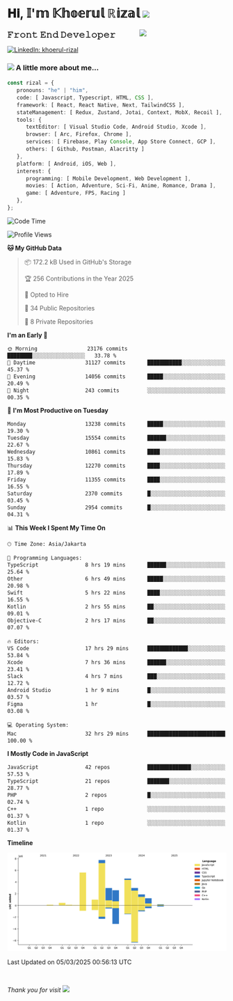 <h1> 𝐇𝐢, 𝕀'𝕞 𝕂𝕙𝕠𝕖𝕣𝕦𝕝 ℝ𝕚𝕫𝕒𝕝 <img src="https://media.giphy.com/media/mGcNjsfWAjY5AEZNw6/giphy.gif" width="50"></h1>
<img align='right' src="https://media.giphy.com/media/v1.Y2lkPTc5MGI3NjExOWI2ajR2NGJubzBsZHFuaHMwajRrcDNsNXJwOG8yb3F0NjhkNXF4OSZlcD12MV9pbnRlcm5hbF9naWZfYnlfaWQmY3Q9cw/fkZukR450RQ1qnGaq9/giphy.gif" width="200">
<strong style="font-size:20px;">𝙵𝚛𝚘𝚗𝚝 𝙴𝚗𝚍 𝙳𝚎𝚟𝚎𝚕𝚘𝚙𝚎𝚛</strong>
</p></em>

[![LinkedIn: khoerul-rizal](https://img.shields.io/badge/khoerul--rizal-blue?style=flat-square&logo=Linkedin&logoColor=white&link=https://www.linkedin.com/in/khoerul-rizal/)](https://www.linkedin.com/in/khoerul-rizal/)

### <img src="https://media.giphy.com/media/VgCDAzcKvsR6OM0uWg/giphy.gif" width="50"> A little more about me...

```typescript
const rizal = {
   pronouns: "he" | "him",
   code: [ Javascript, Typescript, HTML, CSS ],
   framework: [ React, React Native, Next, TailwindCSS ],
   stateManagement: [ Redux, Zustand, Jotai, Context, MobX, Recoil ],
   tools: {
      textEditor: [ Visual Studio Code, Android Studio, Xcode ],
      browser: [ Arc, Firefox, Chrome ],
      services: [ Firebase, Play Console, App Store Connect, GCP ],
      others: [ Github, Postman, Alacritty ]
   },
   platform: [ Android, iOS, Web ],
   interest: {
      programming: [ Mobile Development, Web Development ],
      movies: [ Action, Adventure, Sci-Fi, Anime, Romance, Drama ],
      game: [ Adventure, FPS, Racing ]
   },
};
```

<!--START_SECTION:waka-->
![Code Time](http://img.shields.io/badge/Code%20Time-2%2C304%20hrs%207%20mins-blue)

![Profile Views](http://img.shields.io/badge/Profile%20Views-0-blue)

**🐱 My GitHub Data** 

> 📦 172.2 kB Used in GitHub's Storage 
 > 
> 🏆 256 Contributions in the Year 2025
 > 
> 💼 Opted to Hire
 > 
> 📜 34 Public Repositories 
 > 
> 🔑 8 Private Repositories 
 > 
**I'm an Early 🐤** 

```text
🌞 Morning                23176 commits       ████████░░░░░░░░░░░░░░░░░   33.78 % 
🌆 Daytime                31127 commits       ███████████░░░░░░░░░░░░░░   45.37 % 
🌃 Evening                14056 commits       █████░░░░░░░░░░░░░░░░░░░░   20.49 % 
🌙 Night                  243 commits         ░░░░░░░░░░░░░░░░░░░░░░░░░   00.35 % 
```
📅 **I'm Most Productive on Tuesday** 

```text
Monday                   13238 commits       █████░░░░░░░░░░░░░░░░░░░░   19.30 % 
Tuesday                  15554 commits       ██████░░░░░░░░░░░░░░░░░░░   22.67 % 
Wednesday                10861 commits       ████░░░░░░░░░░░░░░░░░░░░░   15.83 % 
Thursday                 12270 commits       ████░░░░░░░░░░░░░░░░░░░░░   17.89 % 
Friday                   11355 commits       ████░░░░░░░░░░░░░░░░░░░░░   16.55 % 
Saturday                 2370 commits        █░░░░░░░░░░░░░░░░░░░░░░░░   03.45 % 
Sunday                   2954 commits        █░░░░░░░░░░░░░░░░░░░░░░░░   04.31 % 
```


📊 **This Week I Spent My Time On** 

```text
🕑︎ Time Zone: Asia/Jakarta

💬 Programming Languages: 
TypeScript               8 hrs 19 mins       ██████░░░░░░░░░░░░░░░░░░░   25.64 % 
Other                    6 hrs 49 mins       █████░░░░░░░░░░░░░░░░░░░░   20.98 % 
Swift                    5 hrs 22 mins       ████░░░░░░░░░░░░░░░░░░░░░   16.55 % 
Kotlin                   2 hrs 55 mins       ██░░░░░░░░░░░░░░░░░░░░░░░   09.01 % 
Objective-C              2 hrs 17 mins       ██░░░░░░░░░░░░░░░░░░░░░░░   07.07 % 

🔥 Editors: 
VS Code                  17 hrs 29 mins      █████████████░░░░░░░░░░░░   53.84 % 
Xcode                    7 hrs 36 mins       ██████░░░░░░░░░░░░░░░░░░░   23.41 % 
Slack                    4 hrs 7 mins        ███░░░░░░░░░░░░░░░░░░░░░░   12.72 % 
Android Studio           1 hr 9 mins         █░░░░░░░░░░░░░░░░░░░░░░░░   03.57 % 
Figma                    1 hr                █░░░░░░░░░░░░░░░░░░░░░░░░   03.08 % 

💻 Operating System: 
Mac                      32 hrs 29 mins      █████████████████████████   100.00 % 
```

**I Mostly Code in JavaScript** 

```text
JavaScript               42 repos            ██████████████░░░░░░░░░░░   57.53 % 
TypeScript               21 repos            ███████░░░░░░░░░░░░░░░░░░   28.77 % 
PHP                      2 repos             █░░░░░░░░░░░░░░░░░░░░░░░░   02.74 % 
C++                      1 repo              ░░░░░░░░░░░░░░░░░░░░░░░░░   01.37 % 
Kotlin                   1 repo              ░░░░░░░░░░░░░░░░░░░░░░░░░   01.37 % 
```



**Timeline**

![Lines of Code chart](https://raw.githubusercontent.com/khoerulrizal/khoerulrizal/main/assets/bar_graph.png)


 Last Updated on 05/03/2025 00:56:13 UTC
<!--END_SECTION:waka-->
</details>
<br/>

<em>Thank you for visit</em> <img src="https://media.giphy.com/media/v1.Y2lkPTc5MGI3NjExcHdvNm1qZWtjaGw0ZjdwM3Z3NnY2dHlueTVuODBta2FiY20wM2YybSZlcD12MV9pbnRlcm5hbF9naWZfYnlfaWQmY3Q9cw/tV25tpdKqdFa9x81k2/giphy.gif" width="40">
